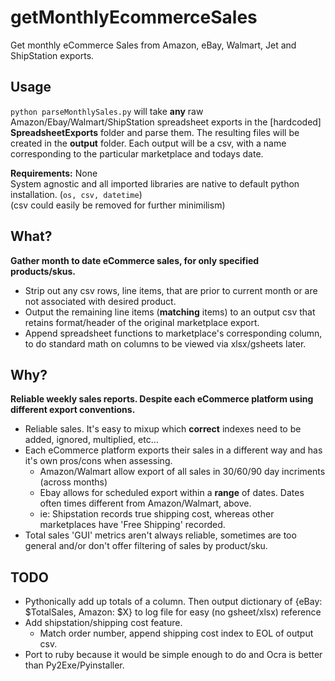 # getMonthlyEcommerceSales
Get monthly eCommerce Sales from Amazon, eBay, Walmart, Jet and ShipStation exports.

## Usage
`python parseMonthlySales.py` will take **any** raw Amazon/Ebay/Walmart/ShipStation spreadsheet exports in the [hardcoded] **SpreadsheetExports** folder and parse them. The resulting files will be created in the **output** folder. Each output will be a csv, with a name corresponding to the particular marketplace and todays date.  
  
**Requirements:** None  
System agnostic and all imported libraries are native to default python installation. (`os, csv, datetime`)  
(csv could easily be removed for further minimilism)

## What?
**Gather month to date eCommerce sales, for only specified products/skus.**
* Strip out any csv rows, line items, that are prior to current month or are not associated with desired product.
* Output the remaining line items (**matching** items) to an output csv that retains format/header of the original marketplace export.
* Append spreadsheet functions to marketplace's corresponding column, to do standard math on columns to be viewed via xlsx/gsheets later.

## Why?
**Reliable weekly sales reports. Despite each eCommerce platform using different export conventions.**
* Reliable sales. It's easy to mixup which **correct** indexes need to be added, ignored, multiplied, etc...
* Each eCommerce platform exports their sales in a different way and has it's own pros/cons when assessing.
    - Amazon/Walmart allow export of all sales in 30/60/90 day incriments (across months)
    - Ebay allows for scheduled export within a **range** of dates. Dates often times different from Amazon/Walmart, above.
    - ie: Shipstation records true shipping cost, whereas other marketplaces have 'Free Shipping' recorded.
* Total sales 'GUI' metrics aren't always reliable, sometimes are too general and/or don't offer filtering of sales by product/sku.

## TODO
* Pythonically add up totals of a column. Then output dictionary of {eBay: $TotalSales, Amazon: $X} to log file for easy (no gsheet/xlsx) reference
* Add shipstation/shipping cost feature.
  * Match order number, append shipping cost index to EOL of output csv.
* Port to ruby because it would be simple enough to do and Ocra is better than Py2Exe/Pyinstaller.
